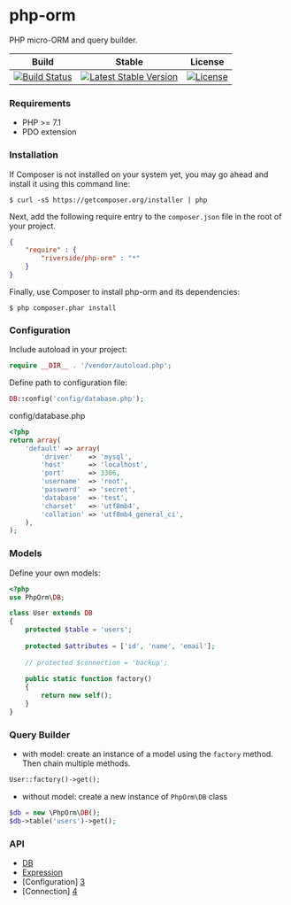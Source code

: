 # php-orm
PHP micro-ORM and query builder.

| Build | Stable | License |
| ----- | ------ | ------- |
| [![Build Status][x1]][y1] | [![Latest Stable Version][x2]][y2] | [![License][x3]][y3] |

### Requirements
- PHP >= 7.1
- PDO extension

### Installation
If Composer is not installed on your system yet, you may go ahead and install it using this command line:
```
$ curl -sS https://getcomposer.org/installer | php
```
Next, add the following require entry to the <code>composer.json</code> file in the root of your project.
```json
{
    "require" : {
        "riverside/php-orm" : "*"
    }
}
```
Finally, use Composer to install php-orm and its dependencies:
```
$ php composer.phar install 
```

### Configuration
Include autoload in your project: 
```php
require __DIR__ . '/vendor/autoload.php';
```

Define path to configuration file:
```php
DB::config('config/database.php');
```

config/database.php
```php
<?php
return array(
    'default' => array(
        'driver'    => 'mysql',
        'host'      => 'localhost',
        'port'      => 3306,
        'username'  => 'root',
        'password'  => 'secret',
        'database'  => 'test',
        'charset'   => 'utf8mb4',
        'collation' => 'utf8mb4_general_ci',
    ),
);
```

### Models
Define your own models:
```php
<?php
use PhpOrm\DB;

class User extends DB
{
    protected $table = 'users';
    
    protected $attributes = ['id', 'name', 'email'];
    
    // protected $connection = 'backup';
    
    public static function factory()
    {
        return new self();
    }
}
```

### Query Builder
- with model:
 create an instance of a model using the `factory` method. Then chain multiple methods.
```php
User::factory()->get();
```

- without model: create a new instance of `PhpOrm\DB` class
```php
$db = new \PhpOrm\DB();
$db->table('users')->get();
```

### API
- [DB][1]
- [Expression][2]
- [Configuration] [3]
- [Connection] [4]

[1]: https://riverside.github.io/php-orm/api.html#db
[2]: https://riverside.github.io/php-orm/api.html#expr
[3]: https://riverside.github.io/php-orm/api.html#cfg
[4]: https://riverside.github.io/php-orm/api.html#con
[x1]: https://api.travis-ci.org/riverside/php-orm.svg
[y1]: https://travis-ci.org/riverside/php-orm
[x2]: https://poser.pugx.org/riverside/php-orm/v/stable
[y2]: https://packagist.org/packages/riverside/php-orm
[x3]: https://poser.pugx.org/riverside/php-orm/license
[y3]: https://packagist.org/packages/riverside/php-orm